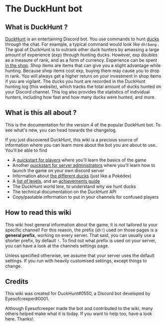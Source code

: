 # The DuckHunt bot

## What is DuckHunt ?

[DuckHunt](https://duckhunt.me) is an entertaining Discord bot. You use commands to hunt [ducks](players-guide/types-of-ducks.md) through the chat. For example, a typical command would look like `dh!bang` . The goal of DuckHunt is to outrank other duck hunters by amassing a large amount of experience \(exp\) through hunting ducks. However, exp doubles as a measure of rank, and as a form of currency. Experience can be spent [in the shop](./). Shop items are items that can give you a slight advantage while hunting. Because shop items cost exp, buying them may cause you to drop in rank. You will always get a higher return on your investment in shop items if you are vigilant. The ducks you hunt are recorded in the DuckHunt hunting log \(this website\), which tracks the total amount of ducks hunted on your Discord channel. This log also provides the statistics of individual hunters, including how fast and how many ducks were hunted, and more.

## What is this all about ?

This is the documentation for the version 4 of the popular DuckHunt bot. To see what's new, you can head towards the changelog.

If you just discovered DuckHunt, this wiki is a precious source of information where you can learn more about the bot you are about to use. You'll be able to find

* A [quickstart for players](players-guide/players-quickstart.md) where you'll learn the basics of the game
* Another [quickstart for server administrators](bot-administration/admin-quickstart.md) where you'll learn how to launch the game on your own discord server
* Information about [the different ducks](players-guide/types-of-ducks.md) \(just like a Pokédex\)
* A [list of levels](players-guide/levels-and-experience.md), and an [achievements guide](players-guide/achievements-guide.md)
* The DuckHunt world lore, to understand why we hunt ducks
* The technical documentation on the DuckHunt API
* Copy/pastable information to put in your channels for confused players

## How to read this wiki

This wiki host general information about the game, it is _not_ tailored to your specific channel! For this reason, the prefix \(`dh!`\) used on those pages is a **general prefix**, working on every server. That said, you can usually use a shorter prefix, by default `!`. To find out what prefix is used on your server, you can have a look at the channels settings page.

Unless specified otherwise, we assume that your server uses the default settings. If you run with heavily customised settings, except things to change.

## Credits

This wiki was created for DuckHunt\#0550, a Discord bot developed by Eyesofcreeper\#0001.

Although Eyesofcreeper made the bot and contributed to the wiki, many others helped make what it is today. If you want to help too, have a look here. Thanks!

